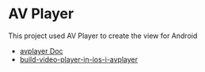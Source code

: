 #  AV Player

This project used AV Player to create the view for Android

- [avplayer Doc](https://developer.apple.com/documentation/avfoundation/avplayer)
- [build-video-player-in-ios-i-avplayer](https://medium.com/@tarasuzy00/build-video-player-in-ios-i-avplayer-43cd1060dbdc)
